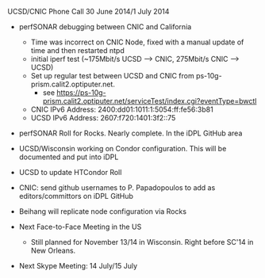 UCSD/CNIC Phone Call 30 June 2014/1 July 2014
* perfSONAR debugging between CNIC and California
  * Time was incorrect on CNIC Node, fixed with a manual update of time and then restarted ntpd
  * initial iperf test (~175Mbit/s UCSD --> CNIC,  275Mbit/s CNIC --> UCSD)
  * Set up regular test between UCSD and CNIC from ps-10g-prism.calit2.optiputer.net.
    * see https://ps-10g-prism.calit2.optiputer.net/serviceTest/index.cgi?eventType=bwctl
  * CNIC IPv6 Address: 2400:dd01:1011:1:5054:ff:fe56:3b81
  * UCSD IPv6 Address: 2607:f720:1401:3f2::75
  
* perfSONAR Roll for Rocks.  Nearly complete.  In the iDPL GitHub area
* UCSD/Wisconsin working on Condor configuration. This will be documented and put into iDPL
* UCSD to update HTCondor Roll
* CNIC: send github usernames to P. Papadopoulos to add as editors/committors on iDPL GitHub
* Beihang will replicate node configuration via Rocks
* Next Face-to-Face Meeting in the US
  * Still planned for November 13/14 in Wisconsin. Right before SC'14 in New Orleans.
* Next Skype Meeting: 14 July/15 July

